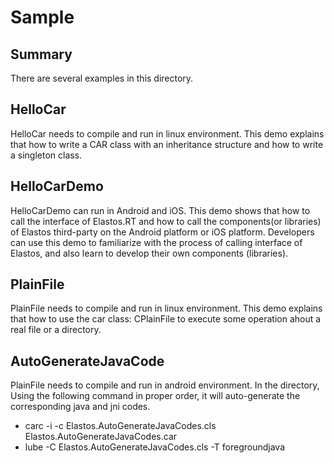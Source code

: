 # Sample

## Summary
There are several examples in this directory.

## HelloCar

HelloCar needs to compile and run in linux environment.
This demo explains that how to write a CAR class with an inheritance structure and how to write a singleton class.

## HelloCarDemo

HelloCarDemo can run in Android and iOS.
This demo shows that how to call the interface of Elastos.RT and how to call the components(or libraries) of Elastos third-party on the Android platform or iOS platform. 
Developers can use this demo to familiarize with the process of calling interface of Elastos, and also learn to develop their own components (libraries).

## PlainFile

PlainFile needs to compile and run in linux environment.
This demo explains that how to use the car class: CPlainFile to execute some operation ahout a real file or a directory.

## AutoGenerateJavaCode

PlainFile needs to compile and run in android environment.
In the directory, Using the following command in proper order, it will auto-generate the corresponding java and jni codes.
* carc -i -c Elastos.AutoGenerateJavaCodes.cls Elastos.AutoGenerateJavaCodes.car
* lube -C Elastos.AutoGenerateJavaCodes.cls -T foregroundjava
